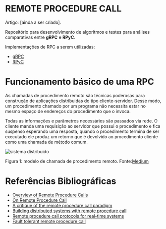 # REMOTE PROCEDURE CALL

Artigo: [ainda a ser criado].

Repositório para desenvolvimento de algoritmos e testes para
análises comparativas entre **gRPC** e **RPyC**.

Implementações de RPC a serem utilizadas:

- [gRPC](https://grpc.io/)
- [RPyC](https://rpyc.readthedocs.io/en/latest/)


# Funcionamento básico de uma RPC

As chamadas de procedimento remoto são técnicas poderosas para
construção de aplicações distribuidas do tipo cliente-servidor.
Desse modo, um procedimento chamado por um programa não necessita
estar no mesmo espaço de endereços do procedimento que o invoca.

Todas as informações e parâmetros necessários são passados via rede. O cliente
manda uma requisição ao servidor que possui o procedimento e fica suspenso 
esperando uma resposta, quando o procedimento termina de ser executado ele produz
um retorno que é devolvido ao procedimento cliente como uma chamada de método comum.

![sistema distribuido](https://cdn-images-1.medium.com/max/1600/1*OfNSKsKWP59AI4OfFjo-HA.jpeg)

Figura 1: modelo de chamada de procedimento remoto. Fonte:[Medium](https://medium.com/@akashg/remote-procedure-calls-with-go-1b85eb93b491)


# Referências Bibliográficas

- [Overview of Remote Procedure Calls](http://www.cs.wustl.edu/~schmidt/PDF/rpc4.pdf)
- [On Remote Procedure Call](http://www.inf.puc-rio.br/~noemi/sd-09/rpc-survey.pdf)
- [A critique of the remote procedure call paradigm](http://dare.ubvu.vu.nl/bitstream/handle/1871/2592/11014.pdf?sequence=1)
- [Building distributed systems with remote procedure call](https://ieeexplore.ieee.org/document/4807901/)
- [Remote procedure call protocols for real-time systems](https://ieeexplore.ieee.org/document/144109/)
- [Fault tolerant remote procedure call](https://ieeexplore.ieee.org/document/12499/)